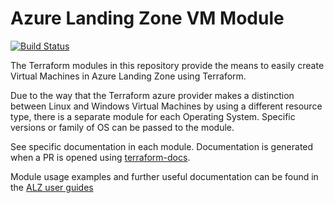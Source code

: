# Azure Landing Zone VM Module 

[![Build Status](https://dev.azure.com/MoJ-OFFICIAL/Velocity-Landing-Zone/_apis/build/status/pullrequests/alz-vm?repoName=ministryofjustice%2Fstaff-infrastructure-alz-terraform-vm&branchName=main)](https://dev.azure.com/MoJ-OFFICIAL/Velocity-Landing-Zone/_build/latest?definitionId=197&repoName=ministryofjustice%2Fstaff-infrastructure-alz-terraform-vm&branchName=main)

The Terraform modules in this repository provide the means to easily create Virtual Machines in Azure Landing Zone using Terraform. 

Due to the way that the Terraform azure provider makes a distinction between Linux and Windows Virtual Machines by using a different resource type, there is a separate module for each Operating System. Specific versions or family of OS can be passed to the module.

See specific documentation in each module. Documentation is generated when a PR is opened using [terraform-docs](https://github.com/terraform-docs/terraform-docs/).

Module usage examples and further useful documentation can be found in the [ALZ user guides](https://ministryofjustice.github.io/azure-landing-zone-user-guides/documentation/building-alz-vms.html)